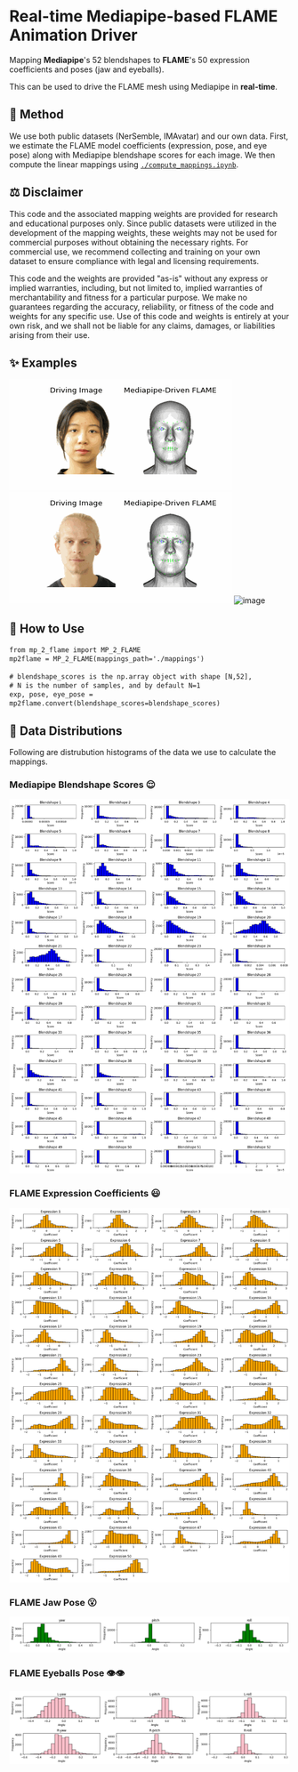 # Real-time Mediapipe-based FLAME Animation Driver

Mapping **Mediapipe**'s 52 blendshapes to **FLAME**'s 50 expression coefficients and poses (jaw and eyeballs).

This can be used to drive the FLAME mesh using Mediapipe in **real-time**.


## 🔑 Method

We use both public datasets (NerSemble, IMAvatar) and our own data. First, we estimate the FLAME model coefficients (expression, pose, and eye pose) along with Mediapipe blendshape scores for each image. We then compute the linear mappings using [```./compute_mappings.ipynb```](./compute_mappings.ipynb).


## ⚖️ Disclaimer

This code and the associated mapping weights are provided for research and educational purposes only. Since public datasets were utilized in the development of the mapping weights, these weights may not be used for commercial purposes without obtaining the necessary rights. For commercial use, we recommend collecting and training on your own dataset to ensure compliance with legal and licensing requirements.

This code and the weights are provided "as-is" without any express or implied warranties, including, but not limited to, implied warranties of merchantability and fitness for a particular purpose. We make no guarantees regarding the accuracy, reliability, or fitness of the code and weights for any specific use. Use of this code and weights is entirely at your own risk, and we shall not be liable for any claims, damages, or liabilities arising from their use.



## ✨ Examples

![image](./assets/flame_animation_1.gif)
![image](./assets/flame_animation_2.gif)
![image](./assets/flame_animation_3.gif)



## 🧸 How to Use

```
from mp_2_flame import MP_2_FLAME
mp2flame = MP_2_FLAME(mappings_path='./mappings')

# blendshape_scores is the np.array object with shape [N,52],
# N is the number of samples, and by default N=1
exp, pose, eye_pose = mp2flame.convert(blendshape_scores=blendshape_scores)
```








## 🥕 Data Distributions

Following are distrubution histograms of the data we use to calculate the mappings.

### Mediapipe Blendshape Scores 😌

![image](./assets/distribution_blendshape_scores.png)

### FLAME Expression Coefficients 😃

![image](./assets/distribution_flame_expression_coefficients.png)

### FLAME Jaw Pose 😮

![image](./assets/distribution_flame_jaw_pose_distribution.png)

### FLAME Eyeballs Pose 👁️👁️

![image](./assets/distribution_flame_eye_pose_distribution.png)


